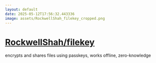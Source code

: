 ```yaml
---
layout: default
date: 2025-05-12T17:56:32.443336
image: assets/RockwellShah_filekey_cropped.png
---
```


# [RockwellShah/filekey](https://github.com/RockwellShah/filekey)

encrypts and shares files using passkeys, works offline, zero-knowledge
